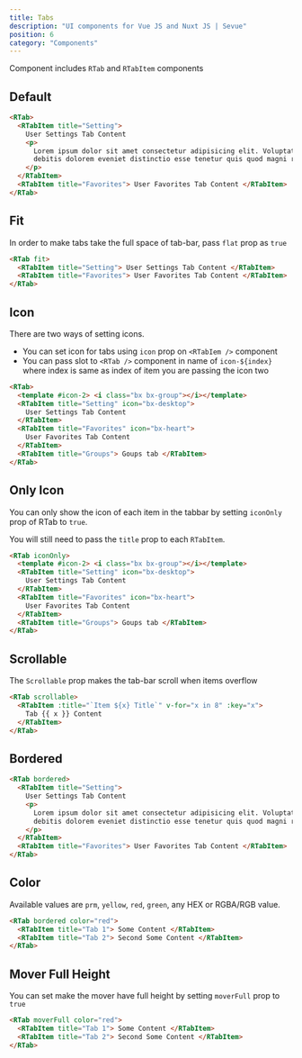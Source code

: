 ```yaml
---
title: Tabs
description: "UI components for Vue JS and Nuxt JS | Sevue"
position: 6
category: "Components"
---
```


Component includes `RTab` and `RTabItem` components

## Default

<demo>
<template #demo>
<tabs-default></tabs-default>
</template>
<code-group>
<code-block label="Template" active>

```html
<RTab>
  <RTabItem title="Setting">
    User Settings Tab Content
    <p>
      Lorem ipsum dolor sit amet consectetur adipisicing elit. Voluptates autem
      debitis dolorem eveniet distinctio esse tenetur quis quod magni rerum!
    </p>
  </RTabItem>
  <RTabItem title="Favorites"> User Favorites Tab Content </RTabItem>
</RTab>
```

</code-block>
</code-group>
</demo>

## Fit

In order to make tabs take the full space of tab-bar, pass `flat` prop as `true`

<demo>
<template #demo>
<tabs-fit></tabs-fit>
</template>
<code-group>
<code-block label="Template" active>

```html
<RTab fit>
  <RTabItem title="Setting"> User Settings Tab Content </RTabItem>
  <RTabItem title="Favorites"> User Favorites Tab Content </RTabItem>
</RTab>
```

</code-block>
</code-group>
</demo>

## Icon

There are two ways of setting icons.

- You can set icon for tabs using `icon` prop on `<RTabIem />` component
- You can pass slot to `<RTab />` component in name of `icon-${index}` where index is same as index of item you are passing the icon two

<demo>
<template #demo>
<tabs-icon></tabs-icon>
</template>
<code-group>
<code-block label="Template" active>

```html
<RTab>
  <template #icon-2> <i class="bx bx-group"></i></template>
  <RTabItem title="Setting" icon="bx-desktop">
    User Settings Tab Content
  </RTabItem>
  <RTabItem title="Favorites" icon="bx-heart">
    User Favorites Tab Content
  </RTabItem>
  <RTabItem title="Groups"> Goups tab </RTabItem>
</RTab>
```

</code-block>
</code-group>
</demo>

## Only Icon

You can only show the icon of each item in the tabbar by setting `iconOnly` prop of RTab to `true`.

<alert type="warning">

You will still need to pass the `title` prop to each `RTabItem`.

</alert>

<demo>
<template #demo>
<tabs-icon-only></tabs-icon-only>
</template>
<code-group>
<code-block label="Template" active>

```html
<RTab iconOnly>
  <template #icon-2> <i class="bx bx-group"></i></template>
  <RTabItem title="Setting" icon="bx-desktop">
    User Settings Tab Content
  </RTabItem>
  <RTabItem title="Favorites" icon="bx-heart">
    User Favorites Tab Content
  </RTabItem>
  <RTabItem title="Groups"> Goups tab </RTabItem>
</RTab>
```

</code-block>
</code-group>
</demo>

## Scrollable

The `Scrollable` prop makes the tab-bar scroll when items overflow

<demo>
<template #demo>
<tabs-scrollable :bordered="true"></tabs-scrollable>
</template>
<code-group>
<code-block label="Template" active>

```html
<RTab scrollable>
  <RTabItem :title="`Item ${x} Title`" v-for="x in 8" :key="x">
    Tab {{ x }} Content
  </RTabItem>
</RTab>
```

</code-block>
</code-group>
</demo>

## Bordered

<demo>
<template #demo>
<tabs-default :bordered="true"></tabs-default>
</template>
<code-group>
<code-block label="Template" active>

```html
<RTab bordered>
  <RTabItem title="Setting">
    User Settings Tab Content
    <p>
      Lorem ipsum dolor sit amet consectetur adipisicing elit. Voluptates autem
      debitis dolorem eveniet distinctio esse tenetur quis quod magni rerum!
    </p>
  </RTabItem>
  <RTabItem title="Favorites"> User Favorites Tab Content </RTabItem>
</RTab>
```

</code-block>
</code-group>
</demo>

## Color

Available values are `prm`, `yellow`, `red`, `green`, any HEX or RGBA/RGB value.

<demo>
<template #demo>
<tabs-colors></tabs-colors>
</template>
<code-group>
<code-block label="Template" active>

```html
<RTab bordered color="red">
  <RTabItem title="Tab 1"> Some Content </RTabItem>
  <RTabItem title="Tab 2"> Second Some Content </RTabItem>
</RTab>
```

</code-block>
</code-group>
</demo>

## Mover Full Height

You can set make the mover have full height by setting `moverFull` prop to `true`

<demo>
<template #demo>
<tabs-colors :mover-full="true"></tabs-colors>
</template>
<code-group>
<code-block label="Template" active>

```html
<RTab moverFull color="red">
  <RTabItem title="Tab 1"> Some Content </RTabItem>
  <RTabItem title="Tab 2"> Second Some Content </RTabItem>
</RTab>
```

</code-block>
</code-group>
</demo>
